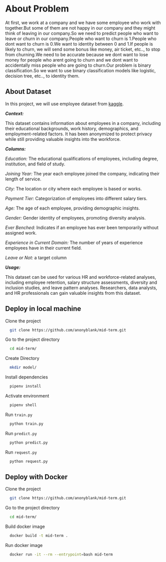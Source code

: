 # About Problem

At first, we work at a company and we have some employee who work with together.But some of them are not happy in our company and they might think of leaving in our company.So we need to predict people who want to leave or churn in our company.People who want to churn is 1.People who dont want to churn is 0.We want to identity between 0 and 1.If people is likely to churn, we will send some bonus like money, air ticket, etc.., to stop from churning.We need to be accurate because we dont want to lose money for people who arent going to churn and we dont want to accidentally miss people who are going to churn.Our problem is binary classification.So we want to use binary classification models like logistic, decision tree, etc.., to identity them.

## About Dataset

In this project, we will use employee dataset from [kaggle](https://www.kaggle.com/datasets/tawfikelmetwally/employee-dataset).

**_Context:_**

This dataset contains information about employees in a company, including their educational backgrounds, work history, demographics, and employment-related factors. It has been anonymized to protect privacy while still providing valuable insights into the workforce.

**_Columns:_**

_Education:_ The educational qualifications of employees, including degree, institution, and field of study.

_Joining Year:_ The year each employee joined the company, indicating their length of service.

_City:_ The location or city where each employee is based or works.

_Payment Tier:_ Categorization of employees into different salary tiers.

_Age:_ The age of each employee, providing demographic insights.

_Gender:_ Gender identity of employees, promoting diversity analysis.

_Ever Benched:_ Indicates if an employee has ever been temporarily without assigned work.

_Experience in Current Domain:_ The number of years of experience employees have in their current field.

_Leave or Not:_ a target column

**_Usage:_**

This dataset can be used for various HR and workforce-related analyses, including employee retention, salary structure assessments, diversity and inclusion studies, and leave pattern analyses. Researchers, data analysts, and HR professionals can gain valuable insights from this dataset.

## Deploy in local machine

Clone the project

```bash
  git clone https://github.com/anonyblank/mid-term.git
```

Go to the project directory

```bash
  cd mid-term/
```

Create Directory

```bash
  mkdir model/
```

Install dependencies

```bash
  pipenv install
```

Activate environment

```bash
  pipenv shell
```

Run `train.py`

```bash
  python train.py
```

Run `predict.py`

```bash
  python predict.py
```

Run `request.py`

```bash
  python request.py
```

## Deploy with Docker

Clone the project

```bash
  git clone https://github.com/anonyblank/mid-term.git
```

Go to the project directory

```bash
  cd mid-term/
```

Build docker image

```bash
  docker build -t mid-term .
```

Run docker image

```bash
  docker run -it --rm --entrypoint=bash mid-term
```
